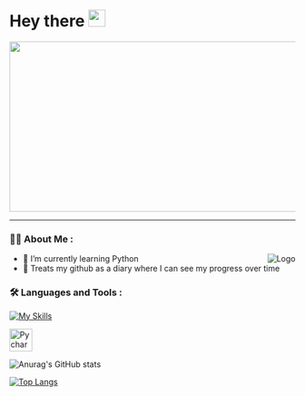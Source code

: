 <h1>
  Hey there
  <img src="https://media.giphy.com/media/hvRJCLFzcasrR4ia7z/giphy.gif" width="30px"/>
</h1>

<div align="center">
  <img src="https://user-images.githubusercontent.com/98991020/191608264-dc524e61-8ebb-4f70-920b-41bb1f3fbff9.gif" width="600" height="300"/>
</div>

---


### :woman_technologist: About Me :
<div align="center">
<img alt="Logo" align="right" src="https://upload.wikimedia.org/wikipedia/commons/c/c3/Python-logo-notext.svg" />
</div>

* :seedling: I’m currently learning Python
* :book: Treats my github as a diary where I can see my progress over time


### :hammer_and_wrench: Languages and Tools :

[![My Skills](https://skillicons.dev/icons?i=git,github,py,vscode)](https://skillicons.dev)<div><img src="https://upload.wikimedia.org/wikipedia/commons/1/1d/PyCharm_Icon.svg" title="Pycharm" alt="Pycharm" width="40" height="40"/> </div>



![Anurag's GitHub stats](https://github-readme-stats.vercel.app/api?username=veronikacode&theme=cobalt&show_icons=true)

[![Top Langs](https://github-readme-stats.vercel.app/api/top-langs/?username=veronikacode&layout=cobalt&theme=cobalt)](https://github.com/anuraghazra/github-readme-stats)




